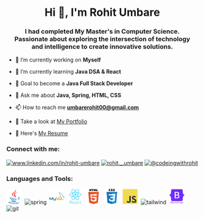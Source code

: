 <h1 align="center">Hi 👋, I'm Rohit Umbare</h1>

<h3 align="center">I had completed My Master's in Computer Science.<br> Passionate about exploring the intersection of technology<br> and intelligence to create innovative solutions.</h3>

- 🔭 I’m currently working on **Myself**

- 🌱 I’m currently learning **Java DSA & React**

- 🎯 Goal to become a **Java Full Stack Developer**

- 💬 Ask me about **Java, Spring, HTML, CSS**

- 📫 How to reach me **umbarerohit00@gmail.com**

- 👀 Take a look at <a href="https://my-portfolio-rohitumbares-projects.vercel.app/" target="_blank">My Portfolio</a></li>

- 📄 Here's <a href="https://olive-hynda-27.tiiny.site/" target="_blank">My Resume</a></li>

<h3 align="left">Connect with me:</h3>
<p align="left">
<a href="https://www.linkedin.com/in/rohit-umbare/" target="blank"><img align="center" src="https://raw.githubusercontent.com/rahuldkjain/github-profile-readme-generator/master/src/images/icons/Social/linked-in-alt.svg" alt="www.linkedin.com/in/rohit-umbare" height="30" width="40" /></a>
<a href="https://instagram.com/rohit._.umbare" target="blank"><img align="center" src="https://raw.githubusercontent.com/rahuldkjain/github-profile-readme-generator/master/src/images/icons/Social/instagram.svg" alt="rohit._.umbare" height="30" width="40" /></a>
<a href="http://www.youtube.com/@codeingwithrohit" target="blank"><img align="center" src="https://raw.githubusercontent.com/rahuldkjain/github-profile-readme-generator/master/src/images/icons/Social/youtube.svg" alt="@codeingwithrohit" height="30" width="40" /></a>
</p>

<h3 align="left">Languages and Tools:</h3>
<p align="left"> 
  <img src="https://raw.githubusercontent.com/devicons/devicon/master/icons/java/java-original.svg" alt="java" width="40" height="40"/>&nbsp; 
  <img src="https://www.vectorlogo.zone/logos/springio/springio-icon.svg" alt="spring" width="40" height="40"/>&nbsp; 
  <img src="https://raw.githubusercontent.com/devicons/devicon/master/icons/mysql/mysql-original-wordmark.svg" alt="mysql" width="40" height="40"/>&nbsp; 
  <img src="https://raw.githubusercontent.com/devicons/devicon/master/icons/react/react-original-wordmark.svg" alt="react" width="40" height="40"/>&nbsp; 
  <img src="https://raw.githubusercontent.com/devicons/devicon/master/icons/html5/html5-original-wordmark.svg" alt="html5" width="40" height="40"/>&nbsp; 
  <img src="https://raw.githubusercontent.com/devicons/devicon/master/icons/css3/css3-original-wordmark.svg" alt="css3" width="40" height="40"/>&nbsp; 
  <img src="https://raw.githubusercontent.com/devicons/devicon/master/icons/javascript/javascript-original.svg" alt="javascript" width="40" height="40"/>&nbsp; 
  <img src="https://www.vectorlogo.zone/logos/tailwindcss/tailwindcss-icon.svg" alt="tailwind" width="40" height="40"/>&nbsp; 
  <img src="https://raw.githubusercontent.com/devicons/devicon/master/icons/bootstrap/bootstrap-plain-wordmark.svg" alt="bootstrap" width="40" height="40"/>&nbsp;
  <img src="https://www.vectorlogo.zone/logos/git-scm/git-scm-icon.svg" alt="git" width="40" height="40"/></p>
